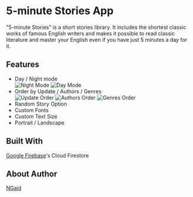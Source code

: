 # 5-minute Stories App
"5-minute Stories" is a short stories library. It includes the shortest classic works of famous English writers and makes it possible to read classic literature and master your English even if you have just 5 minutes a day for it.
## Features
- Day / Night mode  
![Night Mode](https://a.radikal.ru/a43/1910/b3/8492777d64c4.jpg) ![Day Mode](https://a.radikal.ru/a23/1910/12/884356ffdf3f.jpg)
- Order by Update / Authors / Genres  
![Update Order](https://d.radikal.ru/d24/1910/61/3c35ce51e9be.jpg) ![Authors Order](https://d.radikal.ru/d05/1910/df/7f2282614d64.jpg) ![Genres Order](https://d.radikal.ru/d18/1910/9b/78157a89a72d.jpg)
- Random Story Option
- Custom Fonts
- Custom Text Size
- Portrait / Landscape
## Built With
[Google Firebase](https://firebase.google.com)'s Cloud Firestore
## About Author
[NGaid](https://github.com/Natalie-Gaidideeva)
